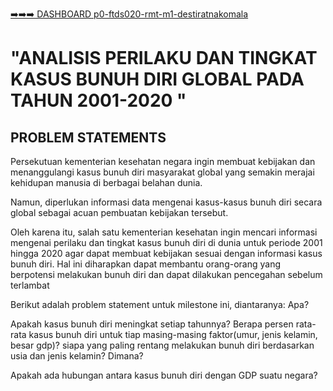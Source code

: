 [➡️➡️➡️ DASHBOARD p0-ftds020-rmt-m1-destiratnakomala](https://lookerstudio.google.com/reporting/902f1672-693e-42d2-8db3-909953cbda9f)

# "ANALISIS PERILAKU DAN TINGKAT KASUS BUNUH DIRI GLOBAL PADA TAHUN 2001-2020 "

## PROBLEM STATEMENTS
Persekutuan kementerian kesehatan negara ingin membuat kebijakan dan menanggulangi kasus bunuh diri masyarakat global yang semakin merajai kehidupan manusia di berbagai belahan dunia.

Namun, diperlukan informasi data mengenai kasus-kasus bunuh diri secara global sebagai acuan pembuatan kebijakan tersebut.

Oleh karena itu, salah satu kementerian kesehatan ingin mencari informasi mengenai perilaku dan tingkat kasus bunuh diri di dunia untuk periode 2001 hingga 2020 agar dapat membuat kebijakan sesuai dengan informasi kasus bunuh diri. Hal ini diharapkan dapat membantu orang-orang yang berpotensi melakukan bunuh diri dan dapat dilakukan pencegahan sebelum terlambat

Berikut adalah problem statement untuk milestone ini, diantaranya: Apa?

Apakah kasus bunuh diri meningkat setiap tahunnya?
Berapa persen rata-rata kasus bunuh diri untuk tiap masing-masing faktor(umur, jenis kelamin, besar gdp)?
siapa yang paling rentang melakukan bunuh diri berdasarkan usia dan jenis kelamin?
Dimana?

Apakah ada hubungan antara kasus bunuh diri dengan GDP suatu negara?
